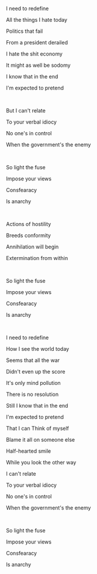I need to redefine

All the things I hate today

Politics that fail

From a president derailed

I hate the shit economy

It might as well be sodomy

I know that in the end

I'm expected to pretend

<br>

But I can't relate

To your verbal idiocy

No one's in control

When the government's the enemy

<br>

So light the fuse

Impose your views

Consfearacy

Is anarchy

<br>

Actions of hostility

Breeds conformity

Annihilation will begin

Extermination from within

<br>

So light the fuse

Impose your views

Consfearacy

Is anarchy

<br>

I need to redefine

How I see the world today

Seems that all the war

Didn't even up the score

It's only mind pollution

There is no resolution

Still I know that in the end

I'm expected to pretend

That I can Think of myself

Blame it all on someone else

Half-hearted smile

While you look the other way

I can't relate

To your verbal idiocy

No one's in control

When the government's the enemy

<br>

So light the fuse

Impose your views

Consfearacy

Is anarchy
